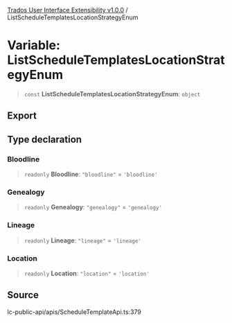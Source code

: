 [Trados User Interface Extensibility v1.0.0](../wiki/globals) / ListScheduleTemplatesLocationStrategyEnum

# Variable: ListScheduleTemplatesLocationStrategyEnum

> `const` **ListScheduleTemplatesLocationStrategyEnum**: `object`

## Export

## Type declaration

### Bloodline

> `readonly` **Bloodline**: `"bloodline"` = `'bloodline'`

### Genealogy

> `readonly` **Genealogy**: `"genealogy"` = `'genealogy'`

### Lineage

> `readonly` **Lineage**: `"lineage"` = `'lineage'`

### Location

> `readonly` **Location**: `"location"` = `'location'`

## Source

lc-public-api/apis/ScheduleTemplateApi.ts:379
